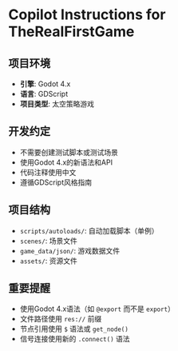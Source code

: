 # Copilot Instructions for TheRealFirstGame

## 项目环境
- **引擎**: Godot 4.x
- **语言**: GDScript
- **项目类型**: 太空策略游戏

## 开发约定
- 不需要创建测试脚本或测试场景
- 使用Godot 4.x的新语法和API
- 代码注释使用中文
- 遵循GDScript风格指南

## 项目结构
- `scripts/autoloads/`: 自动加载脚本（单例）
- `scenes/`: 场景文件
- `game_data/json/`: 游戏数据文件
- `assets/`: 资源文件

## 重要提醒
- 使用Godot 4.x语法（如 `@export` 而不是 `export`）
- 文件路径使用 `res://` 前缀
- 节点引用使用 `$` 语法或 `get_node()`
- 信号连接使用新的 `.connect()` 语法
